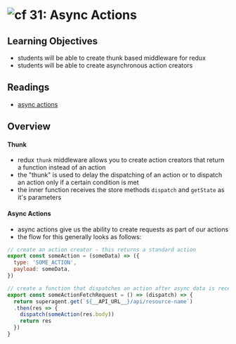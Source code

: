![cf](http://i.imgur.com/7v5ASc8.png) 31: Async Actions
===

## Learning Objectives
* students will be able to create thunk based middleware for redux
* students will be able to create asynchronous action creators

## Readings
* [async actions](http://redux.js.org/docs/advanced/AsyncActions.html)

## Overview
#### Thunk
* redux `thunk` middleware allows you to create action creators that return a function instead of an action
* the "thunk" is used to delay the dispatching of an action or to dispatch an action only if a certain condition is met
* the inner function receives the store methods `dispatch` and `getState` as it's parameters

#### Async Actions
* async actions give us the ability to create requests as part of our actions
* the flow for this generally looks as follows:
``` javascript
// create an action creator - this returns a standard action
export const someAction = (someData) => ({
  type: 'SOME_ACTION',
  payload: someData,
})

// create a function that dispatches an action after async data is received
export const someActionFetchRequest = () => (dispatch) => {
  return superagent.get(`${__API_URL__}/api/resource-name`)
  .then(res => {
    dispatch(someAction(res.body))
    return res
  })
}
```
